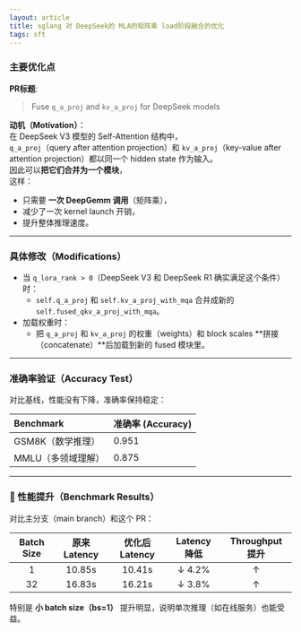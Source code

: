 ```yaml
---
layout: article
title: sglang 对 DeepSeek的 MLA的矩阵乘 load阶段融合的优化
tags: sft
---
```

### 主要优化点
**PR标题**:  
> Fuse `q_a_proj` and `kv_a_proj` for DeepSeek models

**动机（Motivation）**：  
在 DeepSeek V3 模型的 Self-Attention 结构中，  
`q_a_proj`（query after attention projection）和 `kv_a_proj`（key-value after attention projection）都以同一个 hidden state 作为输入。  
因此可以**把它们合并为一个模块**，  
这样：
- 只需要 **一次 DeepGemm 调用**（矩阵乘），  
- 减少了一次 kernel launch 开销，
- 提升整体推理速度。

---

### 具体修改（Modifications）
- 当 `q_lora_rank > 0`（DeepSeek V3 和 DeepSeek R1 确实满足这个条件）时：
  - `self.q_a_proj` 和 `self.kv_a_proj_with_mqa` 合并成新的 `self.fused_qkv_a_proj_with_mqa`。
- 加载权重时：
  - 把 `q_a_proj` 和 `kv_a_proj` 的权重（weights）和 block scales **拼接（concatenate）**后加载到新的 fused 模块里。

---

### 准确率验证（Accuracy Test）
对比基线，性能没有下降，准确率保持稳定：

| Benchmark | 准确率 (Accuracy) |
| :--- | :--- |
| GSM8K（数学推理） | 0.951 |
| MMLU（多领域理解） | 0.875 |

---

### 🚀 性能提升（Benchmark Results）

对比主分支（main branch）和这个 PR：

| Batch Size | 原来 Latency | 优化后 Latency | Latency 降低 | Throughput 提升 |
| :---: | :---: | :---: | :---: | :---: |
| 1 | 10.85s | 10.41s | ↓ 4.2% | ↑ |
| 32 | 16.83s | 16.21s | ↓ 3.8% | ↑ |

特别是 **小 batch size（bs=1）** 提升明显，说明单次推理（如在线服务）也能受益。
